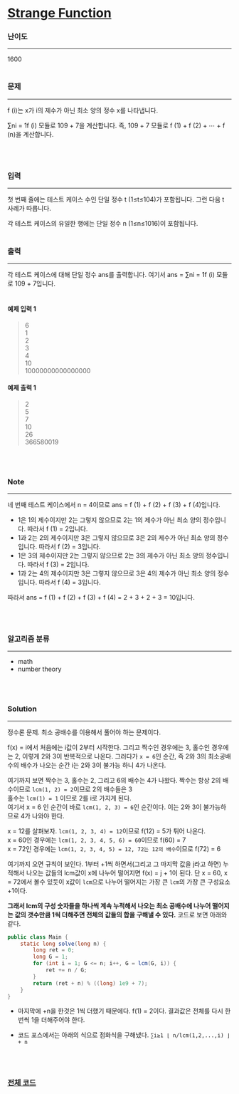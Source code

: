 # [Strange Function](https://codeforces.com/contest/1542/problem/C)

### 난이도

***
1600
<br><br>

### 문제

***
f (i)는 x가 i의 제수가 아닌 최소 양의 정수 x를 나타냅니다.

∑ni = 1f (i) 모듈로 109 + 7을 계산합니다. 즉, 109 + 7 모듈로 f (1) + f (2) + ⋯ + f (n)을 계산합니다.

<br><br>

### 입력

***
첫 번째 줄에는 테스트 케이스 수인 단일 정수 t (1≤t≤104)가 포함됩니다. 그런 다음 t 사례가 따릅니다.

각 테스트 케이스의 유일한 행에는 단일 정수 n (1≤n≤1016)이 포함됩니다.
<br><br>

### 출력

***
각 테스트 케이스에 대해 단일 정수 ans를 출력합니다. 여기서 ans = ∑ni = 1f (i) 모듈로 109 + 7입니다.
<br><br>

#### 예제 입력 1

> 6     
1       
2       
3       
4       
10      
10000000000000000

#### 예제 출력 1

> 2     
5       
7       
10      
26      
366580019

<br><br>

### Note

***

네 번째 테스트 케이스에서 n = 4이므로 ans = f (1) + f (2) + f (3) + f (4)입니다.

* 1은 1의 제수이지만 2는 그렇지 않으므로 2는 1의 제수가 아닌 최소 양의 정수입니다. 따라서 f (1) = 2입니다.
* 1과 2는 2의 제수이지만 3은 그렇지 않으므로 3은 2의 제수가 아닌 최소 양의 정수입니다. 따라서 f (2) = 3입니다.
* 1은 3의 제수이지만 2는 그렇지 않으므로 2는 3의 제수가 아닌 최소 양의 정수입니다. 따라서 f (3) = 2입니다.
* 1과 2는 4의 제수이지만 3은 그렇지 않으므로 3은 4의 제수가 아닌 최소 양의 정수입니다. 따라서 f (4) = 3입니다.

따라서 ans = f (1) + f (2) + f (3) + f (4) = 2 + 3 + 2 + 3 = 10입니다.

<br><br>

### 알고리즘 분류

***

* math
* number theory

<br><br>

### Solution

***

정수론 문제. 최소 공배수를 이용해서 풀어야 하는 문제이다.

f(x) = i에서 처음에는 i값이 2부터 시작한다. 그리고 짝수인 경우에는 3, 홀수인 경우에는 2, 이렇게 2와 3이 반복적으로 나온다. 그러다가 `x = 6`인 순간, 즉 2와 3의 최소공배수의 배수가 나오는
순간 i는 2와 3이 불가능 하니 4가 나온다.

여기까지 보면 짝수는 3, 홀수는 2, 그리고 6의 배수는 4가 나왔다. 짝수는 항상 2의 배수이므로 `lcm(1, 2) = 2`이므로 2의 배수들은 3        
홀수는 `lcm(1) = 1` 이므로 2를 i로 가지게 된다.      
여기서 x = 6 인 순간이 바로 `lcm(1, 2, 3) = 6`인 순간이다. 이는 2와 3이 불가능하므로 4가 나와야 한다.

x = 12를 살펴보자. `lcm(1, 2, 3, 4) = 12`이므로 f(12) = 5가 튀어 나온다.      
x = 60인 경우에는 `lcm(1, 2, 3, 4, 5, 6) = 60`이므로 f(60) = 7      
x = 72인 경우에는 `lcm(1, 2, 3, 4, 5) = 12, 72는 12의 배수`이므로 f(72) = 6

여기까지 오면 규칙이 보인다. 1부터 +1씩 하면서(그리고 그 마지막 값을 j라고 하면) 누적해서 나오는 값들의 lcm값이 x에 나누어 떨어지면 f(x) = j + 1이 된다. 단 x = 60, x = 72에서 볼수
있듯이 x값이 `lcm`으로 나누어 떨어지는 가장 큰 `lcm`의 가장 큰 구성요소 +1이다.

**그래서 lcm의 구성 숫자들을 하나씩 계속 누적해서 나오는 최소 공배수에 나누어 떨어지는 값의 갯수만큼 1씩 더해주면 전체의 값들의 합을 구해낼 수 있다.** 코드로 보면 아래와 같다.

```java
public class Main {
    static long solve(long n) {
        long ret = 0;
        long G = 1;
        for (int i = 1; G <= n; i++, G = lcm(G, i)) {
            ret += n / G;
        }
        return (ret + n) % ((long) 1e9 + 7);
    }
}
```

* 마지막에 +n을 한것은 1씩 더했기 때문에다. f(1) = 2이다. 결과값은 전체를 다시 한번씩 1을 더해주어야 한다.

* 코드 포스에서는 아래의 식으로 점화식을 구해냈다.
  `∑i≥1 ⌊ n/lcm(1,2,...,i) ⌋ + n`

<br><br>

### [전체 코드](https://github.com/Jungmin-Seo0527/CodingTest/blob/main/src/codeforces/R729_D2/C_Strange_Function.java)
